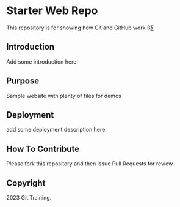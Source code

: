 # Starter Web Repo

This repository is for showing how Git and GitHub work.ß∑

## Introduction

Add some introduction here

## Purpose

Sample website with plenty of files for demos

## Deployment

add some deployment description here

## How To Contribute

Please fork this repository and then issue Pull Requests for review.

## Copyright

2023 Git.Training.